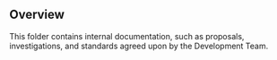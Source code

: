 ## Overview

This folder contains internal documentation, such as proposals, investigations, and standards agreed upon by the Development Team.
